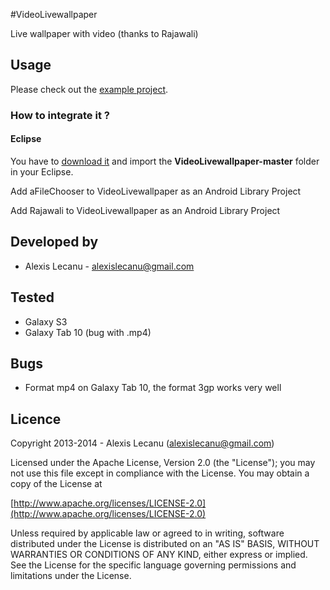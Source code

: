 #VideoLivewallpaper


Live wallpaper with video (thanks to Rajawali)


## Usage

Please check out the [example project](https://github.com/ravenfeld/VideoLivewallpaper/tree/master).


### How to integrate it ?

#### Eclipse
 You have to [download it](https://github.com/ravenfeld/VideoLivewallpaper/archive/master.zip) and import the **VideoLivewallpaper-master** folder in your Eclipse.
 
Add aFileChooser to VideoLivewallpaper as an Android Library Project

Add Rajawali to VideoLivewallpaper as an Android Library Project  
## Developed by
  * Alexis Lecanu - [alexislecanu@gmail.com](mailto:alexislecanu@gmail.com)
    
## Tested 
  * Galaxy S3
  * Galaxy Tab 10 (bug with .mp4) 
    
## Bugs
  * Format mp4 on Galaxy Tab 10, the format 3gp works very well	
  
## Licence
    
Copyright 2013-2014 - Alexis Lecanu ([alexislecanu@gmail.com](mailto:alexislecanu@gmail.com))
    
Licensed under the Apache License, Version 2.0 (the "License"); you may not
use this file except in compliance with the License. You may obtain a copy of
the License at

  [http://www.apache.org/licenses/LICENSE-2.0](http://www.apache.org/licenses/LICENSE-2.0)
    
Unless required by applicable law or agreed to in writing, software
distributed under the License is distributed on an "AS IS" BASIS, WITHOUT
WARRANTIES OR CONDITIONS OF ANY KIND, either express or implied. See the
License for the specific language governing permissions and limitations under
the License.
